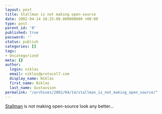 ```yaml
---
layout: post
title: Stallman is not making open-source
date: 2002-04-14 16:25:08.000000000 +00:00
type: post
parent_id: '0'
published: true
password: ''
status: publish
categories: []
tags:
- Uncategorized
meta: {}
author:
  login: niklas
  email: niklas@protocol7.com
  display_name: Niklas
  first_name: Niklas
  last_name: Gustavsson
permalink: "/archives/2002/04/14/stallman_is_not_making_open_source/"
---
```

[Stallman](http://www.infoworld.com/articles/hn/xml/02/04/12/020412hnopensource.xml) is not making open-source look any better...

